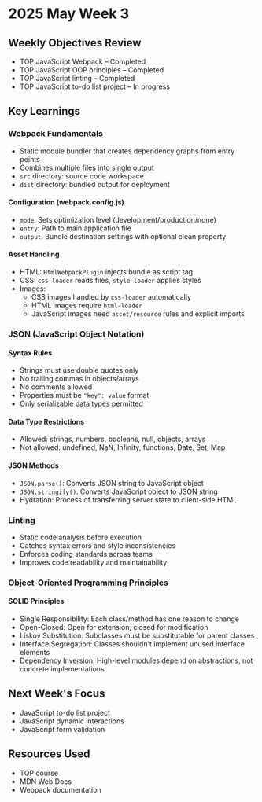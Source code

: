 # 2025 May Week 3

## Weekly Objectives Review
- TOP JavaScript Webpack – Completed
- TOP JavaScript OOP principles – Completed
- TOP JavaScript linting – Completed
- TOP JavaScript to-do list project – In progress

## Key Learnings
### Webpack Fundamentals
- Static module bundler that creates dependency graphs from entry points
- Combines multiple files into single output
- `src` directory: source code workspace
- `dist` directory: bundled output for deployment

#### Configuration (webpack.config.js)
- `mode`: Sets optimization level (development/production/none)
- `entry`: Path to main application file
- `output`: Bundle destination settings with optional clean property

#### Asset Handling
- HTML: `HtmlWebpackPlugin` injects bundle as script tag
- CSS: `css-loader` reads files, `style-loader` applies styles
- Images:
  - CSS images handled by `css-loader` automatically
  - HTML images require `html-loader`
  - JavaScript images need `asset/resource` rules and explicit imports

### JSON (JavaScript Object Notation)
#### Syntax Rules
- Strings must use double quotes only
- No trailing commas in objects/arrays
- No comments allowed
- Properties must be `"key": value` format
- Only serializable data types permitted

#### Data Type Restrictions
- Allowed: strings, numbers, booleans, null, objects, arrays
- Not allowed: undefined, NaN, Infinity, functions, Date, Set, Map

#### JSON Methods
- `JSON.parse()`: Converts JSON string to JavaScript object
- `JSON.stringify()`: Converts JavaScript object to JSON string
- Hydration: Process of transferring server state to client-side HTML

### Linting
- Static code analysis before execution
- Catches syntax errors and style inconsistencies
- Enforces coding standards across teams
- Improves code readability and maintainability

### Object-Oriented Programming Principles
#### SOLID Principles
- Single Responsibility: Each class/method has one reason to change
- Open-Closed: Open for extension, closed for modification
- Liskov Substitution: Subclasses must be substitutable for parent classes
- Interface Segregation: Classes shouldn't implement unused interface elements
- Dependency Inversion: High-level modules depend on abstractions, not concrete implementations

## Next Week's Focus
- JavaScript to-do list project
- JavaScript dynamic interactions
- JavaScript form validation

## Resources Used
- TOP course
- MDN Web Docs
- Webpack documentation
